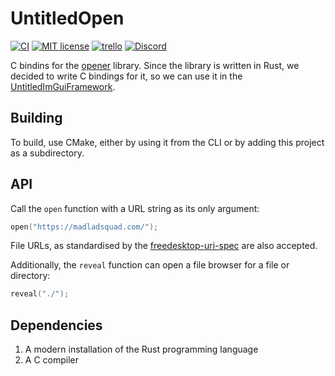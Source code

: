 # UntitledOpen
[![CI](https://github.com/MadLadSquad/UntitledOpen/actions/workflows/CI.yaml/badge.svg?branch=master)](https://github.com/MadLadSquad/UntitledOpen/actions/workflows/CI.yaml)
[![MIT license](https://img.shields.io/badge/License-MIT-blue.svg)](https://lbesson.mit-license.org/)
[![trello](https://img.shields.io/badge/Trello-UDE-blue])](https://trello.com/b/HmfuRY2K/untitleddesktop)
[![Discord](https://img.shields.io/discord/717037253292982315.svg?label=&logo=discord&logoColor=ffffff&color=7389D8&labelColor=6A7EC2)](https://discord.gg/4wgH8ZE)

C bindins for the [opener](https://github.com/Seeker14491/opener) library. Since the library is written in Rust,
we decided to write C bindings for it, so we can use it in the 
[UntitledImGuiFramework](https://github.com/MadLadSquad/UntitledImGuiFramework).

## Building
To build, use CMake, either by using it from the CLI or by adding this project as a subdirectory.

## API
Call the `open` function with a URL string as its only argument:
```c
open("https://madladsquad.com/");
```
File URLs, as standardised by the 
[freedesktop-uri-spec](https://www.freedesktop.org/wiki/Specifications/file-uri-spec/) are also accepted.

Additionally, the `reveal` function can open a file browser for a file or directory:
```c
reveal("./");
```

## Dependencies
1. A modern installation of the Rust programming language
1. A C compiler

